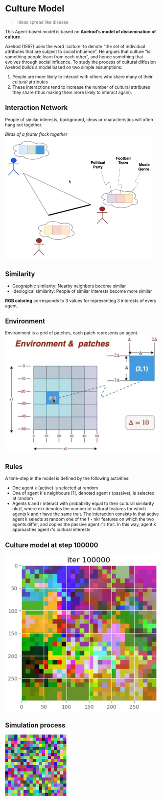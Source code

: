 # Culture Model

> Ideas spread like disease

This Agent-based model is based on **Axelrod's model of dissemination of culture**

Axelrod (1997) uses the word 'culture' to denote "the set of individual attributes that are subject to social influence". He argues that culture "is something people learn from each other", and hence something that evolves through social influence. To study the process of cultural diffusion Axelrod builds a model based on two simple assumptions:
1. People are more likely to interact with others who share many of their cultural attributes
2. These interactions tend to increase the number of cultural attributes they share (thus making them more likely to interact again). 

## Interaction Network

People of similar interests, background, ideas or characteristics will often hang out together.

*Birds of a feater flock together*
![](misc/interests.png)

## Similarity
- Geographic similarity: Nearby neighbors become similar
- Ideological similarity: People of similar interests become more similar

**RGB coloring** corresponds to 3 values for representing 3 interests of every agent.

## Environment

Environment is a grid of patches, each patch represents an agent.
![](misc/env.png)

## Rules

A time-step in the model is defined by the following activities:
- One agent k (active) is selected at random
- One of agent k's neighbours [1], denoted agent r (passive), is selected at random
- Agents k and r interact with probability equal to their cultural similarity nkr/f, where nkr denotes the number of cultural features for which agents k and r have the same trait. The interaction consists in that active agent k selects at random one of the f - nkr features on which the two agents differ, and copies the passive agent r's trait. In this way, agent k approaches agent r's cultural interests

## Culture model at step 100000

![](misc/iter_100000.png)

## Simulation process

![](misc/Simulation.gif)